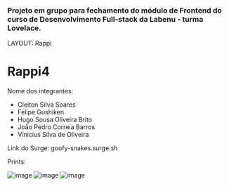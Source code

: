 ### Projeto em grupo para fechamento do módulo de Frontend do curso de Desenvolvimento Full-stack da Labenu - turma Lovelace.

LAYOUT: Rappi

# Rappi4

Nome dos integrantes: 
- Cleiton Silva Soares
- Felipe Gushiken
- Hugo Sousa Oliveira Brito
- João Pedro Correia Barros
- Vinicius Silva de Oliveira

Link do Surge: goofy-snakes.surge.sh

Prints:

![image](https://user-images.githubusercontent.com/66282957/133003984-3b83a37a-f102-4926-9430-96050752ca83.png)
![image](https://user-images.githubusercontent.com/66282957/133003996-bf7018e5-2a81-4978-bf7f-ed0696e71352.png)
![image](https://user-images.githubusercontent.com/66282957/133004003-4db51173-688f-4b4f-b8fa-f6db60b6d06f.png)

